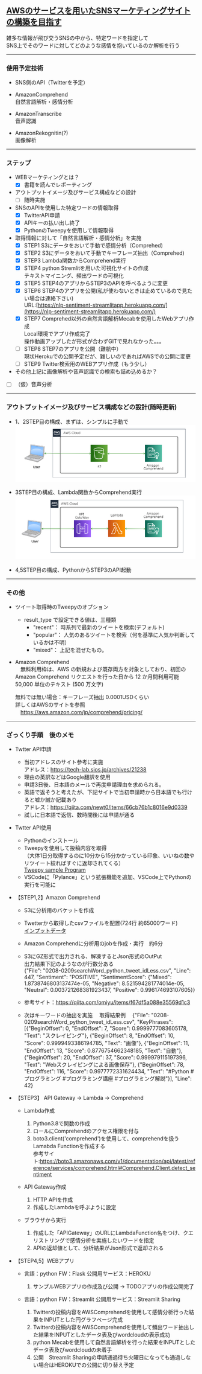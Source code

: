 ## <u>AWSのサービスを用いたSNSマーケティングサイトの構築を目指す</u>  

雑多な情報が飛び交うSNSの中から、特定ワードを指定して  
SNS上でそのワードに対してどのような感情を抱いているのか解析を行う

---

### 使用予定技術
 - SNS側のAPI（Twitterを予定）

 - AmazonComprehend  
   自然言語解析・感情分析

 - AmazonTranscribe  
   音声認識

 - AmazonRekognitin(?)   
   画像解析

---

### ステップ

- WEBマーケティングとは？  
  - [x] 書籍を読んでレポーティング  

- アウトプットイメージ及びサービス構成などの設計  
  - [ ] 随時実施  

- SNSのAPIを使用した特定ワードの情報取得  
  - [x] TwitterAPI申請  
  - [x] APIキーの払い出し終了  
  - [x] PythonのTweepyを使用して情報取得  

- 取得情報に対して「自然言語解析・感情分析」を実施  
  - [x] STEP1 S3にデータをおいて手動で感情分析（Comprehed)  
  - [x] STEP2 S3にデータをおいて手動でキーフレーズ抽出（Comprehed)  
  - [x] STEP3 Lambda関数からComprehend実行  
  - [x] STEP4 python Stremlitを用いた可視化サイトの作成  
               テキストマイニング、頻出ワードの可視化  
  - [x] STEP5 STEP4のアプリからSTEP3のAPIを呼べるように変更  
  - [x] STEP6 STEP4のアプリを公開(私が使わないときは止めているので見たい場合は連絡下さい)  
        URL:[https://nlp-sentiment-streamlitapp.herokuapp.com/](https://nlp-sentiment-streamlitapp.herokuapp.com/)
  - [x] STEP7 Comprehed以外の自然言語解析Mecabを使用したWebアプリ作成  
                Local環境でアプリ作成完了  
                操作動画アップしたが形式が合わずGITで見れなかった。。。  
  - [ ] STEP8 STEP7のアプリを公開（難航中）  
                現状Herokuでの公開予定だが、難しいのであればAWSでの公開に変更
  - [ ] STEP9 Twitter検索用のWEBアプリ作成（もう少し）  

 - その他上記に画像解析や音声認識での検索も詰め込めるか？  
  - [ ] （仮）音声分析  

---

### アウトプットイメージ及びサービス構成などの設計(随時更新)  

- 1、2STEP目の構成、まずは、シンプルに手動で  
![alt](assets/image/1STEP_FLOW.png)

- 3STEP目の構成、Lambda関数からComprehend実行    
![alt](assets/image/2STEP_FLOW.png)
　
- 4,5STEP目の構成、PythonからSTEP3のAPI起動


---

### その他
  
 - ツイート取得時のTweepyのオプション
   - result_type で設定できる値は、三種類
      - "recent"： 時系列で最新のツイートを検索(デフォルト)
      - "popular"： 人気のあるツイートを検索（何を基準に人気か判断しているかは不明）
      - "mixed"： 上記を混ぜたもの。

- Amazon Comprehend  
  　無料利用枠は、AWS の新規および既存両方を対象としており、初回の Amazon Comprehend リクエストを行った日から 12 か月間利用可能  
    50,000 単位のテキスト (500 万文字)  
   
    無料では無い場合：キーフレーズ抽出	0.0001USDくらい  
    詳しくはAWSのサイトを参照  
    　https://aws.amazon.com/jp/comprehend/pricing/  

---

### ざっくり手順　後のメモ
 - Twtter API申請
   - 当初アドレスのサイト参考に実施  
     アドレス：https://tech-lab.sios.jp/archives/21238  
   - 理由の英訳などはGoogle翻訳を使用  
   - 申請3日後、日本語のメールで再度申請理由を求められる。   
   - 英語で返そうと考えたが、下記サイトで当初申請時から日本語でも行けると嘘か誠か記載あり  
     アドレス：https://qiita.com/newt0/items/66cb76b1c8016e9d0339
   - 試しに日本語で返信、数時間後には申請が通る  

 - Twtter API使用  
   - Pythonのインストール  
   - Tweepyを使用して投稿内容を取得  
   （大体1日分取得するのに10分から15分かかっている印象、いいねの数やリツイート絞ればすぐに返却されてくる）  
     [Tweepy sample Program](twitterSearch_commitEdit.py)
   - VSCodeに「Pylance」という拡張機能を追加、VSCode上でPythonの実行を可能に  

 - 【STEP1,2】Amazon Comprehend  
   - S3に分析用のバケットを作成  
   - Twetterから取得したcsvファイルを配置(724行 約65000ワード)   
     [インプットデータ](0208-0209searchWord_python_tweet_idLess.csv)

   - Amazon Comprehendに分析用のjobを作成・実行　約6分  
   - S3にGZ形式で出力される、解凍するとJson形式のOutPut  
    出力結果下記のようなのが行数分ある  
    {"File": "0208-0209searchWord_python_tweet_idLess.csv", "Line": 447, "Sentiment": "POSITIVE", "SentimentScore": {"Mixed": 1.8738746803137474e-05, "Negative": 8.521594281774014e-05, "Neutral": 0.003721268381923437, "Positive": 0.996174693107605}}

   - 参考サイト：https://qiita.com/omiyu/items/f67df5a088e35569d1c3

   - 次はキーワードの抽出を実施
   　取得結果例
   　{"File": "0208-0209searchWord_python_tweet_idLess.csv", "KeyPhrases": [{"BeginOffset": 0, "EndOffset": 7, "Score": 0.9999777083605178, "Text": "スクレイピング"}, {"BeginOffset": 8, "EndOffset": 10, "Score": 0.9999493386194785, "Text": "画像"}, {"BeginOffset": 11, "EndOffset": 13, "Score": 0.8776754662348185, "Text": "自動"}, {"BeginOffset": 20, "EndOffset": 37, "Score": 0.999979115197396, "Text": "Webスクレイピングによる画像保存"}, {"BeginOffset": 78, "EndOffset": 116, "Score": 0.9977772331624434, "Text": "#Python #プログラミング #プログラミング講座 #プログラミング解説"}], "Line": 42}

 - 【STEP3】 API Gateway → Lambda → Comprehend
   - Lambda作成
     1. Python3.8で関数の作成  
     1. ロールにComprehendのアクセス権限を付与  
     1. boto3.client('comprehend')を使用して、comprehendを扱うLamabda Functionを作成する  
        参考サイト:https://boto3.amazonaws.com/v1/documentation/api/latest/reference/services/comprehend.html#Comprehend.Client.detect_sentiment

   - API Gateway作成
     1. HTTP APIを作成
     1. 作成したLambdaを呼ぶように設定

   - ブラウザから実行  
     1. 作成した「APIGateway」のURLにLambdaFunction名をつけ、クエリストリングで感情分析を実施したいワードを指定  
     1. APIの返却値として、分析結果がJson形式で返却される  

 - 【STEP4,5】WEBアプリ  
   - 言語：python FW：Flask 公開用サービス：HEROKU  
     1. サンプルWEBアプリの作成及び公開 → TODOアプリの作成公開完了  

   - 言語：python FW：Streamlit 公開用サービス：Streamlit Sharing  
     1. Twitterの投稿内容をAWSComprehendを使用して感情分析行った結果をINPUTとした円グラフページ完成  
     1. Twitterの投稿内容をAWSComprehendを使用して頻出ワード抽出した結果をINPUTとしたデータ表及びwordcloudの表示成功  
     1. python Mecabを使用して自然言語解析を行った結果をINPUTとしたデータ表及びwordcloudの未着手  
     1. 公開　Streamlit Sharingの申請通過待ち火曜日になっても通過しない場合はHEROKUでの公開に切り替え予定  

  
